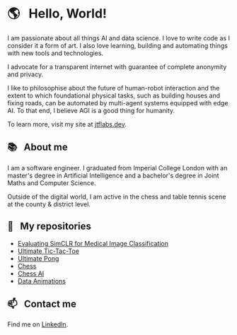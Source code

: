 # 🌎 &nbsp; Hello, World!

I am passionate about all things AI and data science. I love to write code as I
consider it a form of art. I also love learning, building and automating things
with new tools and technologies.

I advocate for a transparent internet with guarantee of complete anonymity and 
privacy.

I like to philosophise about the future of human-robot interaction and the
extent to which foundational physical tasks, such as building houses and fixing
roads, can be automated by multi-agent systems equipped with edge AI. To that
end, I believe AGI is a good thing for humanity.

To learn more, visit my site at [jtflabs.dev](https://jtflabs.dev/).

## 📚 &nbsp; About me

I am a software engineer. I graduated from Imperial College London with an
master's degree in Artificial Intelligence and a bachelor's degree in Joint
Maths and Computer Science.

Outside of the digital world, I am active in the chess and table tennis scene 
at the county & district level.

## 📌 &nbsp; My repositories

- [Evaluating SimCLR for Medical Image Classification][simclr-medical-imaging]
- [Ultimate Tic-Tac-Toe][ultimate-tictactoe]
- [Ultimate Pong][ultimate-pong]
- [Chess][chess]
- [Chess AI][chess-ai]
- [Data Animations][data-animations]

[chess]: https://github.com/j-freddy/chess
[chess-ai]: https://github.com/j-freddy/chess-ai
[data-animations]: https://github.com/j-freddy/data-animations
[simclr-medical-imaging]: https://github.com/j-freddy/simclr-medical-imaging
[ultimate-tictactoe]: https://github.com/j-freddy/ultimate-tictactoe
[ultimate-pong]: https://github.com/j-freddy/ultimate-pong

## 📫 &nbsp; Contact me

Find me on [LinkedIn][linkedin].

[linkedin]: https://www.linkedin.com/in/jiangfreddy/
